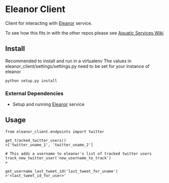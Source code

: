# Eleanor Client

Client for interacting with [Eleanor](https://github.com/brett-smythe/eleanor) service.

To see how this fits in with the other repos please see [Aquatic Services Wiki](https://github.com/brett-smythe/ansible_configs/wiki)

## Install
Recommended to install and run in a virtualenv
The values in eleanor_client/settings/settings.py need to be set for your instance of eleanor

```
python setup.py install
```

### External Dependencies
* Setup and running [Eleanor](https://github.com/brett-smythe/eleanor) service

## Usage

```
from eleanor_client.endpoints import twitter

get_tracked_twitter_users()
>['twitter_uname_1', 'twitter_uname_2']

# This adds a username to eleanor's list of tracked twitter users
track_new_twitter_user('new_username_to_track')
>

get_username_last_tweet_id('last_tweet_for_uname')
>'<last_tweet_id_for_user>'
```
